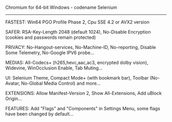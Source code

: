 

Chromium for 64-bit Windows - codename Selenium

__________________________________________________________________________________

FASTEST: Win64 PGO Profile Phase 2, Cpu SSE 4.2 or AVX2 version

SAFER: RSA-Key-Length 2048 (default 1024), No-Disable Encryption (cookies and passwords remain protected)

PRIVACY: No-Hangout-services, No-Machine-ID, No-reporting, Disable Some Telemetry, No-Google IPV6 probe...

MEDIAS: All-Codecs+ (h265,hevc,aac,ac3, encrypted dolby vision), Widevine, WinOcclusion Enable, Tab Muting...

UI: Selenium Theme, Compact Mode+ (with bookmark bar), Toolbar (No-Avatar, No-Global Media Control) and more...

EXTENSIONS: Allow Manifest-Version 2, Show All-Extensions, Add uBlock Origin...

FEATURES: Add "Flags" and "Components" in Settings Menu, some flags have been changed by default...

